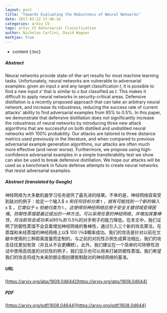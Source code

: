 ```yaml
---
layout: post
title: "Towards Evaluating the Robustness of Neural Networks"
date: 2017-03-22 17:46:16
categories: arXiv_CV
tags: arXiv_CV Adversarial Classification
author: Nicholas Carlini, David Wagner
mathjax: true
---
```


* content
{:toc}

##### Abstract
Neural networks provide state-of-the-art results for most machine learning tasks. Unfortunately, neural networks are vulnerable to adversarial examples: given an input $x$ and any target classification $t$, it is possible to find a new input $x'$ that is similar to $x$ but classified as $t$. This makes it difficult to apply neural networks in security-critical areas. Defensive distillation is a recently proposed approach that can take an arbitrary neural network, and increase its robustness, reducing the success rate of current attacks' ability to find adversarial examples from $95\%$ to $0.5\%$. In this paper, we demonstrate that defensive distillation does not significantly increase the robustness of neural networks by introducing three new attack algorithms that are successful on both distilled and undistilled neural networks with $100\%$ probability. Our attacks are tailored to three distance metrics used previously in the literature, and when compared to previous adversarial example generation algorithms, our attacks are often much more effective (and never worse). Furthermore, we propose using high-confidence adversarial examples in a simple transferability test we show can also be used to break defensive distillation. We hope our attacks will be used as a benchmark in future defense attempts to create neural networks that resist adversarial examples.

##### Abstract (translated by Google)
神经网络为大多数机器学习任务提供了最先进的结果。不幸的是，神经网络容易受到敌对的例子：给定一个输入$ x $和任何目标分类$ t $，就有可能找到一个新的输入$ x $ $，它类似于$ x $但被归类为$ t $。这使得将神经网络应用于安全关键领域变得困难。防御性蒸馏是最近提出的一种方法，可以采用任意的神经网络，并增加其鲁棒性，将当前攻击成功率从95％到$ 0.5％的对手例子的能力降低。在本文中，我们证明了防御性蒸馏不会显着增加神经网络的鲁棒性，通过引入三个新的攻击算法，在蒸馏和未经蒸馏的神经网络上以$ 100 \％$概率成功。我们的攻击是针对以前在文献中使用的三种距离度量而定制的，与之前的对抗性示例生成算法相比，我们的攻击往往更加有效（并且从不会更糟糕）。此外，我们建议在一个简单的可转移性测试中使用高信度的对抗性的例子，我们显示也可以用来打破防御性蒸馏。我们希望我们的攻击将成为未来防御企图创建抵制敌对的神经网络的基准。

##### URL
[https://arxiv.org/abs/1608.04644](https://arxiv.org/abs/1608.04644)

##### PDF
[https://arxiv.org/pdf/1608.04644](https://arxiv.org/pdf/1608.04644)

